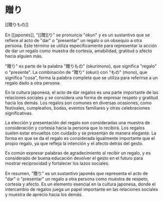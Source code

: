 # 贈り

[[贈りもの]]

En [[japonés]], "[[贈]]り" se pronuncia "okuri" y es un sustantivo que se refiere al acto de "dar" o "presentar" un regalo o un obsequio a otra persona. Este término se utiliza específicamente para representar la acción de dar un regalo como muestra de cortesía, amabilidad, gratitud o afecto hacia alguien más.

"贈り" es parte de la palabra "贈りもの" (okurimono), que significa "regalo" o "presente". La combinación de "贈り" (okuri) con "もの" (mono), que significa "cosa", forma la palabra completa que se utiliza para referirse a un regalo dado a otra persona.

En la cultura japonesa, el acto de dar regalos es una parte importante de las relaciones sociales y se considera una forma de expresar respeto y gratitud hacia los demás. Los regalos son comunes en diversas ocasiones, como festivales, cumpleaños, bodas, eventos familiares y otras celebraciones significativas.

La elección y presentación del regalo son consideradas una muestra de consideración y cortesía hacia la persona que lo recibirá. Los regalos suelen estar envueltos con cuidado y se presentan de manera elegante. La forma en que se da el regalo es considerada igualmente importante que el propio regalo, ya que refleja la intención y el afecto detrás del gesto.

Es común expresar palabras de agradecimiento al recibir un regalo, y es considerado de buena educación devolver el gesto en el futuro para mostrar reciprocidad y fortalecer los lazos sociales.

En resumen, "贈り" es un sustantivo japonés que representa el acto de "dar" o "presentar" un regalo a otra persona como muestra de respeto, cortesía y afecto. Es un elemento esencial en la cultura japonesa, donde el intercambio de regalos juega un papel importante en las relaciones sociales y muestra de aprecio hacia los demás.